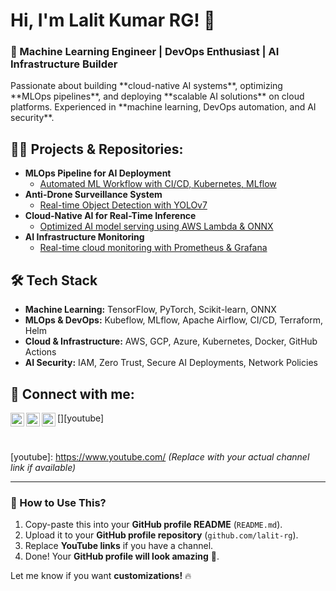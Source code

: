 <h1>Hi, I'm Lalit Kumar RG! 👋</h1>

<h3> 🚀 Machine Learning Engineer | DevOps Enthusiast | AI Infrastructure Builder </h3>

<p> Passionate about building **cloud-native AI systems**, optimizing **MLOps pipelines**, and deploying **scalable AI solutions** on cloud platforms. Experienced in **machine learning, DevOps automation, and AI security**.</p>

<h2>👨‍💻 Projects & Repositories:</h2>

- <b>MLOps Pipeline for AI Deployment</b>
  - [Automated ML Workflow with CI/CD, Kubernetes, MLflow](https://github.com/lalit-rg/mlops-project)
- <b>Anti-Drone Surveillance System</b>
  - [Real-time Object Detection with YOLOv7](https://github.com/lalit-rg/anti-drone-surveillance)
- <b>Cloud-Native AI for Real-Time Inference</b>
  - [Optimized AI model serving using AWS Lambda & ONNX](https://github.com/lalit-rg/cloud-ai-inference)
- <b>AI Infrastructure Monitoring</b>
  - [Real-time cloud monitoring with Prometheus & Grafana](https://github.com/lalit-rg/infra-monitoring)

<h2>🛠️ Tech Stack</h2>

- **Machine Learning:** TensorFlow, PyTorch, Scikit-learn, ONNX
- **MLOps & DevOps:** Kubeflow, MLflow, Apache Airflow, CI/CD, Terraform, Helm
- **Cloud & Infrastructure:** AWS, GCP, Azure, Kubernetes, Docker, GitHub Actions
- **AI Security:** IAM, Zero Trust, Secure AI Deployments, Network Policies



<h2> 🤝 Connect with me:</h2>

[<img align="left" alt="Lalit Kumar RG | LinkedIn" width="22px" src="https://cdn.jsdelivr.net/npm/simple-icons@v3/icons/linkedin.svg" />][linkedin]
[<img align="left" alt="Lalit Kumar RG | GitHub" width="22px" src="https://cdn.jsdelivr.net/npm/simple-icons@v3/icons/github.svg" />][github]
[<img align="left" alt="Lalit Kumar RG | YouTube" width="22px" src="https://cdn.jsdelivr.net/npm/simple-icons@v3/icons/youtube.svg" />][youtube]

<br/>

[linkedin]: https://www.linkedin.com/in/lalitrg
[github]: https://github.com/lalit-rg
[youtube]: https://www.youtube.com/ *(Replace with your actual channel link if available)*

---

### **📌 How to Use This?**  
1. Copy-paste this into your **GitHub profile README** (`README.md`).  
2. Upload it to your **GitHub profile repository** (`github.com/lalit-rg`).  
3. Replace **YouTube links** if you have a channel.  
4. Done! Your **GitHub profile will look amazing** 🚀.  

Let me know if you want **customizations!** 🔥
